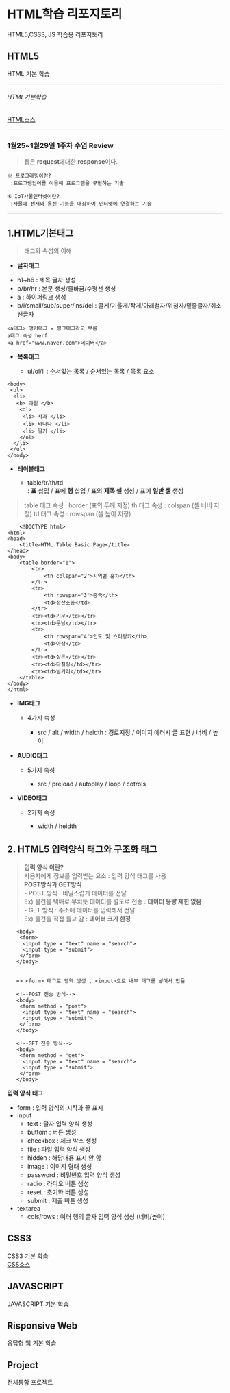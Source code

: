 # HTML학습 리포지토리

HTML5,CSS3, JS 학습용 리포지토리

## HTML5 
HTML 기본 학습

--------------------------------------------------------------------------

###### HTML기본학습
[HTML소스](https://github.com/hyojin-park24/Study-HTML/tree/main/01_HTML)

--------------------------------------------------------------------------

### 1월25~1월29일 1주차 수업 Review
> 웹은 **request**에대한 **response**이다.

```
※ 프로그래밍이란?   
 :프로그램언어를 이용해 프로그램을 구현하는 기술
 
※ IoT사물인터넷이란?   
 :사물에 센서와 통신 기능을 내장하여 인터넷에 연결하는 기술
 ```
 
 -------------------------------------------------------------------------

## 1.HTML기본태그
>태그와 속성의 이해

 -   **글자태그**    
 
  * h1~h6 : 제목 글자 생성   
  * p/br/hr : 본문 생성/줄바꿈/수평선 생성   
  * a : 하이퍼링크 생성    
  * b/i/small/sub/super/ins/del : 굴게/기울게/작게/아래첨자/위첨자/밑줄글자/취소선글자    
    
  
  ```
  <a태그> 앵커태그 = 링크태그라고 부름    
  a태그 속성 herf   
  <a href="www.naver.com">네이버</a>
  ```   
 
 - **목록태그**  
 
   * ul/ol/li : 순서없는 목록 / 순서있는 목록 / 목록 요소    
  
  ```
  <body>
   <ul>
    <li> 
     <b> 과일 </b>
      <ol> 
       <li> 사과 </li>
       <li> 바나나 </li>
       <li> 딸기 </li>
      </ol>
    </li>
   </ul>
  </body> 
```   

- **테이블태그**

  * table/tr/th/td   
    : __표__ 삽입 / 표에 **행** 삽입 / 표의 **제목 셀** 생성 / 표에 **일반 셀** 생성   
 
 > table 태그 속성 : border (표의 두께 지정)
   th 태그 속성 : colspan (셀 너비 지정)
   td 태그 속성 : rowspan (셀 높이 지정)

```
    <!DOCTYPE html>
<html>
<head>
    <title>HTML Table Basic Page</title>
</head>
<body>
    <table border="1">
        <tr>
            <th colspan="2">지역별 홍차</th>
        </tr>
        <tr>
            <th rowspan="3">중국</th>
            <td>정산소종</td>
        </tr>
        <tr><td>기문</td></tr>
        <tr><td>운남</td></tr>
        <tr>
            <th rowspan="4">인도 및 스리랑카</th>
            <td>아삼</td>
        </tr>
        <tr><td>실론</td></tr>
        <tr><td>다질링</td></tr>
        <tr><td>닐기리</td></tr>
    </table>
</body>
</html>

```   

- **IMG태그**    

  * 4가지 속성   
 
    * src / alt / width / heidth : 경로지정 / 이미지 에러시 글 표현 / 너비 / 높이    
  
- **AUDIO태그**   

  * 5가지 속성   
 
    * src / preload / autoplay / loop / cotrols   
  
- **VIDEO태그**   

  * 2가지 속성   
 
    * width / heidth   
    
 ## 2. HTML5 입력양식 태그와 구조화 태그   
 
  > **입력 양식 이란?**   
    사용자에게 정보를 입력받는 요소 : 입력 양식 태그를 사용   
    **POST방식과 GET방식**   
    - POST 방식 : 비밀스럽게 데이터를 전달   
       Ex) 물건을 택배로 부치듯 데이터를 별도로 전송 : **데이터 용량 제한 없음**   
    - GET 방식 : 주소에 데이터를 입력해서 전달   
       Ex) 물건을 직접 들고 감 : **데이터 크기 한정**   
       
       
       <body>   
        <form>   
         <input type = "text" name = "search">   
         <input type = "submit">   
        </form>   
       </body> 
       
          
       => <form> 태그로 영역 생성 , <input>으로 내부 태그를 넣어서 만듦    
       
       <!--POST 전송 방식-->   
       <body>   
        <form method = "post">   
         <input type = "text" name = "search">   
         <input type = "submit">   
        </form>   
       </body>   
       
       <!--GET 전송 방식-->   
       <body>   
        <form method = "get">   
         <input type = "text" name = "search">   
         <input type = "submit">   
        </form>   
       </body>   
       
  **입력 양식 태그**   
  
   * form : 입력 양식의 시작과 끝 표시    
   * input   
     * text : 글자 입력 양식 생성   
     * buttom : 버튼 생성   
     * checkbox : 체크 박스 생성    
     * file : 파일 입력 양식 생성   
     * hidden : 해당내용 표시 안 함   
     * image : 이미지 형태 생성   
     * password : 비밀번호 입력 양식 생성   
     * radio : 라디오 버튼 생성   
     * reset : 초기화 버튼 생성   
     * submit : 제출 버튼 생성   
  * textarea   
    * cols/rows : 여러 행의 글자 입력 양식 생성 (너비/높이)   
    
    

## CSS3
CSS3 기본 학습   
[CSS소스](https://github.com/hyojin-park24/Study-HTML/tree/main/02_CSS)


## JAVASCRIPT 
JAVASCRIPT 기본 학습

## Risponsive Web
응답형 웹 기본 학습

## Project
전체통합 프로젝트
